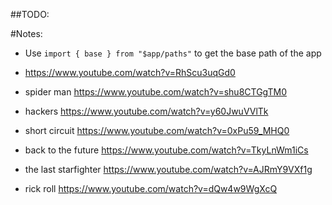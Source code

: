 ##TODO: 

#Notes:
- Use `import { base } from "$app/paths"` to get the base path of the app
- https://www.youtube.com/watch?v=RhScu3uqGd0

- spider man https://www.youtube.com/watch?v=shu8CTGgTM0
- hackers https://www.youtube.com/watch?v=y60JwuVVlTk
- short circuit https://www.youtube.com/watch?v=0xPu59_MHQ0
- back to the future https://www.youtube.com/watch?v=TkyLnWm1iCs
- the last starfighter https://www.youtube.com/watch?v=AJRmY9VXf1g
- rick roll https://www.youtube.com/watch?v=dQw4w9WgXcQ